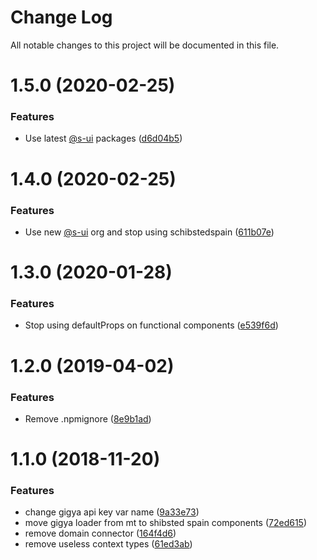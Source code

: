 # Change Log

All notable changes to this project will be documented in this file.

# 1.5.0 (2020-02-25)


### Features

* Use latest [@s-ui](https://github.com/s-ui) packages ([d6d04b5](https://github.com/SUI-Components/adevinta-spain-components/commit/d6d04b59e7c477b5f6316350e6e52f1d89f768f1))



# 1.4.0 (2020-02-25)


### Features

* Use new [@s-ui](https://github.com/s-ui) org and stop using schibstedspain ([611b07e](https://github.com/SUI-Components/adevinta-spain-components/commit/611b07e262180f876a16fff92e829e90c4083961))



# 1.3.0 (2020-01-28)


### Features

* Stop using defaultProps on functional components ([e539f6d](https://github.com/SUI-Components/adevinta-spain-components/commit/e539f6de04b8efe3c0e0c03513d2a3a7b1b5955f))



# 1.2.0 (2019-04-02)


### Features

* Remove .npmignore ([8e9b1ad](https://github.com/SUI-Components/adevinta-spain-components/commit/8e9b1adb40ed136339e2824bd40a78fb0fd0620c))



# 1.1.0 (2018-11-20)


### Features

* change gigya api key var name ([9a33e73](https://github.com/SUI-Components/adevinta-spain-components/commit/9a33e73f57bb43ffffc821848611f344981378db))
* move gigya loader from mt to shibsted spain components ([72ed615](https://github.com/SUI-Components/adevinta-spain-components/commit/72ed6156b62648071ed1377c5fb06b4fa66e824e))
* remove domain connector ([164f4d6](https://github.com/SUI-Components/adevinta-spain-components/commit/164f4d69f72df1d6ad15f01ed663acd35b7c07d8))
* remove useless context types ([61ed3ab](https://github.com/SUI-Components/adevinta-spain-components/commit/61ed3abc565b37ddd68c2e85659c58d52ba5a79e))



